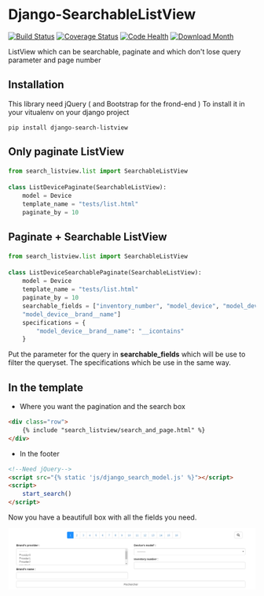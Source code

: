 Django-SearchableListView
=========================

[![Build Status](https://travis-ci.org/SchroterQuentin/django-search-listview.svg?branch=master)](https://travis-ci.org/SchroterQuentin/django-search-listview)
[![Coverage Status](https://coveralls.io/repos/github/SchroterQuentin/Django-SearchableListView/badge.svg)](https://coveralls.io/github/SchroterQuentin/Django-SearchableListView)
[![Code Health](https://landscape.io/github/SchroterQuentin/django-search-listview/master/landscape.svg?style=flat)](https://landscape.io/github/SchroterQuentin/django-search-listview/master)
[![Download Month](https://img.shields.io/pypi/dm/django-search-listview.svg)](https://pypi.python.org/pypi/django-search-listview)

ListView which can be searchable, paginate and which don't lose query parameter and page number

Installation
------------

This library need jQuery ( and Bootstrap for the frond-end ) 
To install it in your vitualenv on your django project

```{r, engine='bash', count_lines}
pip install django-search-listview
```


Only paginate ListView
----------------------

```python
from search_listview.list import SearchableListView

class ListDevicePaginate(SearchableListView):
    model = Device
    template_name = "tests/list.html"
    paginate_by = 10
```
        
Paginate + Searchable ListView
------------------------------

```python
from search_listview.list import SearchableListView

class ListDeviceSearchablePaginate(SearchableListView):
    model = Device
    template_name = "tests/list.html"
    paginate_by = 10
    searchable_fields = ["inventory_number", "model_device", "model_device__brand__provider",
    "model_device__brand__name"]
    specifications = {
        "model_device__brand__name": "__icontains"
    }
```

Put the parameter for the query in **searchable_fields** which will be use to filter the queryset. The specifications which be use in the same way.

In the template
---------------

- Where you want the pagination and the search box

```html
<div class="row">
    {% include "search_listview/search_and_page.html" %}
</div>
```

- In the footer

```html
<!--Need jQuery-->
<script src="{% static 'js/django_search_model.js' %}"></script>
<script>
    start_search()
</script> 
```

Now you have a beautifull box with all the fields you need.

![Alt tag](/docs/search_box.png?raw=true "Search box")
